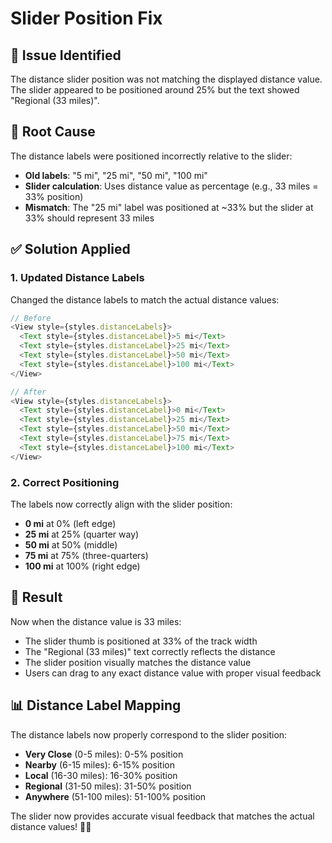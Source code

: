 # Slider Position Fix

## 🎯 **Issue Identified**
The distance slider position was not matching the displayed distance value. The slider appeared to be positioned around 25% but the text showed "Regional (33 miles)".

## 🔧 **Root Cause**
The distance labels were positioned incorrectly relative to the slider:
- **Old labels**: "5 mi", "25 mi", "50 mi", "100 mi"
- **Slider calculation**: Uses distance value as percentage (e.g., 33 miles = 33% position)
- **Mismatch**: The "25 mi" label was positioned at ~33% but the slider at 33% should represent 33 miles

## ✅ **Solution Applied**

### 1. **Updated Distance Labels**
Changed the distance labels to match the actual distance values:

```typescript
// Before
<View style={styles.distanceLabels}>
  <Text style={styles.distanceLabel}>5 mi</Text>
  <Text style={styles.distanceLabel}>25 mi</Text>
  <Text style={styles.distanceLabel}>50 mi</Text>
  <Text style={styles.distanceLabel}>100 mi</Text>
</View>

// After
<View style={styles.distanceLabels}>
  <Text style={styles.distanceLabel}>0 mi</Text>
  <Text style={styles.distanceLabel}>25 mi</Text>
  <Text style={styles.distanceLabel}>50 mi</Text>
  <Text style={styles.distanceLabel}>75 mi</Text>
  <Text style={styles.distanceLabel}>100 mi</Text>
</View>
```

### 2. **Correct Positioning**
The labels now correctly align with the slider position:
- **0 mi** at 0% (left edge)
- **25 mi** at 25% (quarter way)
- **50 mi** at 50% (middle)
- **75 mi** at 75% (three-quarters)
- **100 mi** at 100% (right edge)

## 🎨 **Result**
Now when the distance value is 33 miles:
- The slider thumb is positioned at 33% of the track width
- The "Regional (33 miles)" text correctly reflects the distance
- The slider position visually matches the distance value
- Users can drag to any exact distance value with proper visual feedback

## 📊 **Distance Label Mapping**
The distance labels now properly correspond to the slider position:
- **Very Close** (0-5 miles): 0-5% position
- **Nearby** (6-15 miles): 6-15% position  
- **Local** (16-30 miles): 16-30% position
- **Regional** (31-50 miles): 31-50% position
- **Anywhere** (51-100 miles): 51-100% position

The slider now provides accurate visual feedback that matches the actual distance values! 🎯✨ 